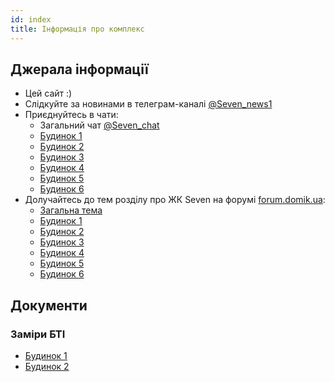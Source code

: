 ```yaml
---
id: index
title: Інформація про комплекс
---
```


## Джерала інформації

- Цей сайт :)
- Слідкуйте за новинами в телеграм-каналі [@Seven_news1](https://t.me/Seven_news1)
- Приєднуйтесь в чати:
  - Загальний чат [@Seven_chat](https://t.me/Seven_chat)
  - [Будинок 1](https://t.me/sev1ab)
  - [Будинок 2](https://t.me/joinchat/FvthThVbr2z2NkEE11aUCw)
  - [Будинок 3](https://t.me/seven3ab)
  - [Будинок 4](https://t.me/Seven_4)
  - [Будинок 5](https://t.me/joinchat/AAAAAFgloUiHjmnzdX1uEg)
  - [Будинок 6](https://t.me/joinchat/Ajk1fhI7RNJoxCeZ5RJ5mA)
- Долучайтесь до тем розділу про ЖК Seven на форумі [forum.domik.ua](http://forum.domik.ua/seven-f446.html):
  - [Загальна тема](http://forum.domik.ua/zhk-seven-dneprovskaya-naberezhnaya-18-stolitsa-group-t30153-4800.html)
  - [Будинок 1](http://forum.domik.ua/dom-1-zhk-seven-t32089.html)
  - [Будинок 2](http://forum.domik.ua/dom-2-zhk-seven-t32090.html)
  - [Будинок 3](http://forum.domik.ua/dom-3-zhk-seven-t32091.html)
  - [Будинок 4](http://forum.domik.ua/dom-4-zhk-seven-t32092.html)
  - [Будинок 5](http://forum.domik.ua/dom-5-zhk-seven-t32093.html)
  - [Будинок 6](http://forum.domik.ua/dom-6-zhk-seven-t32094.html)

## Документи

### Заміри БТІ

- [Будинок 1](https://sg-7.com/public/files/docs/bti/dom-1_bti.pdf)
- [Будинок 2](https://sg-7.com/public/files/docs/bti/dom-2_bti.pdf)
